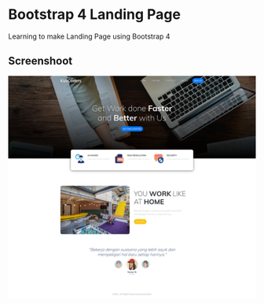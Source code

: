 # Bootstrap 4 Landing Page
Learning to make Landing Page using Bootstrap 4
## Screenshoot
![alt text](img/screenshoot.png)